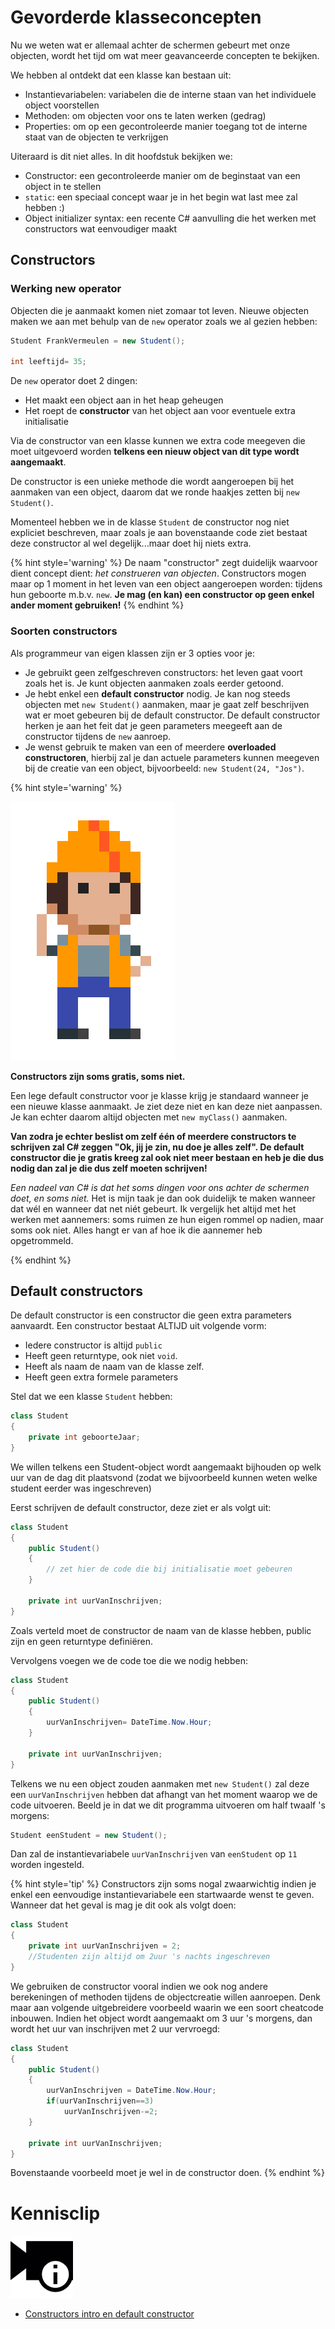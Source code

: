 # Gevorderde klasseconcepten

Nu we weten wat er allemaal achter de schermen gebeurt met onze objecten, wordt het tijd om wat meer geavanceerde concepten te bekijken. 

We hebben al ontdekt dat een klasse kan bestaan uit:
* Instantievariabelen: variabelen die de interne staan van het individuele object voorstellen
* Methoden: om objecten voor ons te laten werken (gedrag)
* Properties: om op een gecontroleerde manier toegang tot de interne staat van de objecten te verkrijgen

Uiteraard is dit niet alles. In dit hoofdstuk bekijken we:
* Constructor: een gecontroleerde manier om de beginstaat van een object in te stellen
* ``static``: een speciaal concept waar je in het begin wat last mee zal hebben :)
* Object initializer syntax: een recente C# aanvulling die het werken met constructors wat eenvoudiger maakt

## Constructors

### Werking new operator
Objecten die je aanmaakt komen niet zomaar tot leven. Nieuwe objecten maken we aan met behulp van de ``new`` operator zoals we al gezien hebben:

```java
Student FrankVermeulen = new Student();

int leeftijd= 35;
```

 De ``new`` operator doet 2 dingen:

* Het maakt een object aan in het heap geheugen
* Het roept de **constructor** van het object aan voor eventuele extra initialisatie

Via de constructor van een klasse kunnen we extra code meegeven die moet uitgevoerd worden **telkens een nieuw object van dit type wordt aangemaakt**.

De constructor is een unieke methode die wordt aangeroepen bij het aanmaken van een object, daarom dat we ronde haakjes zetten bij ``new Student()``.

Momenteel hebben we in de klasse ``Student`` de constructor nog niet expliciet beschreven, maar zoals je aan bovenstaande code ziet bestaat deze constructor al wel degelijk...maar doet hij niets extra.

{% hint style='warning' %}
De naam "constructor" zegt duidelijk waarvoor dient concept dient: *het construeren van objecten*. Constructors mogen maar op 1 moment in het leven van een object aangeroepen worden: tijdens hun geboorte m.b.v. ``new``. 
**Je mag (en kan) een constructor op geen enkel ander moment gebruiken!**
{% endhint %}

### Soorten constructors

Als programmeur van eigen klassen zijn er 3 opties voor je:

* Je gebruikt geen zelfgeschreven constructors: het leven gaat voort zoals het is. Je kunt objecten aanmaken zoals eerder getoond.
* Je hebt enkel een **default constructor** nodig. Je kan nog steeds objecten met ``new Student()`` aanmaken, maar je gaat zelf beschrijven wat er moet gebeuren bij de default constructor. De default constructor herken je aan het feit dat je geen parameters meegeeft aan de constructor tijdens de ``new`` aanroep.
* Je wenst gebruik te maken van een of meerdere **overloaded constructoren**, hierbij zal je dan actuele parameters kunnen meegeven bij de creatie van een object, bijvoorbeeld: ``new Student(24, "Jos")``.

<!---NOBOOKSTART--->
{% hint style='warning' %}
<!---NOBOOKEND--->
<!---{aside}--->
<!--- {float:right, width:50%} --->
![](../assets/attention.png)

**Constructors zijn soms gratis, soms niet.**

Een lege default constructor voor je klasse krijg je standaard wanneer je een nieuwe klasse aanmaakt. Je ziet deze niet en kan deze niet aanpassen. Je kan echter daarom altijd objecten met ``new myClass()`` aanmaken.

**Van zodra je echter beslist om zelf één of meerdere constructors te schrijven zal C# zeggen "Ok, jij je zin, nu doe je alles zelf". De default constructor die je gratis kreeg zal ook niet meer bestaan en heb je die dus nodig dan zal je die dus zelf moeten schrijven!**

*Een nadeel van C# is dat het soms dingen voor ons achter de schermen doet, en soms niet.* Het is mijn taak je dan ook duidelijk te maken wanneer dat wél en wanneer dat net niét gebeurt. Ik vergelijk het altijd met het werken met aannemers: soms ruimen ze hun eigen rommel op nadien, maar soms ook niet. Alles hangt er van af hoe ik die aannemer heb opgetrommeld.

<!---{/aside}--->
<!---NOBOOKSTART--->
{% endhint %}
<!---NOBOOKEND--->


## Default constructors

De default constructor is een constructor die geen extra parameters aanvaardt. Een constructor bestaat ALTIJD uit volgende vorm:

* Iedere constructor is altijd ``public`` 
* Heeft geen returntype, ook niet ``void``.
* Heeft als naam de naam van de klasse zelf.
* Heeft geen extra formele parameters

Stel dat we een klasse ``Student`` hebben:

```java
class Student
{
    private int geboorteJaar;
}

```

We willen telkens een Student-object wordt aangemaakt bijhouden op welk uur van de dag dit plaatsvond (zodat we bijvoorbeeld kunnen weten welke student eerder was ingeschreven)

Eerst schrijven de default constructor, deze ziet er als volgt uit:

```java
class Student
{
    public Student()
    {
        // zet hier de code die bij initialisatie moet gebeuren
    }

    private int uurVanInschrijven;
}

```

Zoals verteld moet de constructor de naam van de klasse hebben, public zijn en geen returntype definiëren.

Vervolgens voegen we de code toe die we nodig hebben:

```java
class Student
{
    public Student()
    {
        uurVanInschrijven= DateTime.Now.Hour;
    }

    private int uurVanInschrijven;
}
```


Telkens we nu een object zouden aanmaken met ``new Student()`` zal deze een ``uurVanInschrijven`` hebben dat afhangt van het moment waarop we de code uitvoeren. Beeld je in dat we dit programma uitvoeren om half twaalf 's morgens:

```java
Student eenStudent = new Student();
```

Dan zal de instantievariabele ``uurVanInschrijven`` van ``eenStudent`` op ``11`` worden ingesteld.


{% hint style='tip' %}
Constructors zijn soms nogal zwaarwichtig indien je enkel een eenvoudige instantievariabele een startwaarde wenst te geven. Wanneer dat het geval is mag je dit ook als volgt doen:

```java
class Student
{
    private int uurVanInschrijven = 2;
    //Studenten zijn altijd om 2uur 's nachts ingeschreven
}
```

We gebruiken de constructor vooral indien we ook nog andere berekeningen of methoden tijdens de objectcreatie willen aanroepen. Denk maar aan volgende uitgebreidere voorbeeld waarin we een soort cheatcode inbouwen. Indien het object wordt aangemaakt om 3 uur 's morgens, dan wordt het uur van inschrijven met 2 uur vervroegd:

```java
class Student
{
    public Student()
    {
        uurVanInschrijven = DateTime.Now.Hour;
        if(uurVanInschrijven==3)
            uurVanInschrijven-=2;
    }

    private int uurVanInschrijven;
}

```
Bovenstaande voorbeeld moet je wel in de constructor doen.
{% endhint %}





<!---NOBOOKSTART--->
# Kennisclip
![](../assets/infoclip.png)
* [Constructors intro en default constructor](https://ap.cloud.panopto.eu/Panopto/Pages/Viewer.aspx?id=8d9b4ad8-2732-47e7-8972-ab7a00935196)
<!---NOBOOKEND--->

